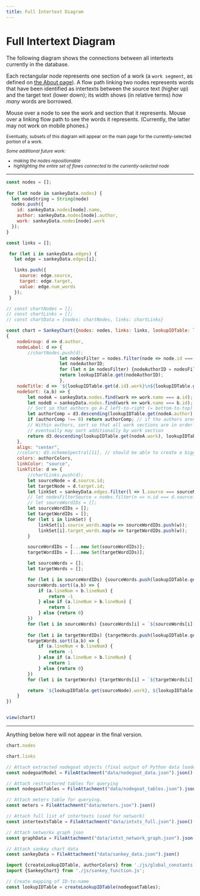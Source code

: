 ```yaml
---
title: Full Intertext Diagram
---
```


# Full Intertext Diagram

The following diagram shows the connections between all intertexts currently in the database.

Each rectangular node represents one section of a work (a `work segment`, as defined on <a href="./about#database-design">the About page</a>). A flow path linking two nodes represents words that have been identified as intertexts between the source text (higher up) and the target text (lower down); its width shows (in relative terms) *how many* words are borrowed.

Mouse over a node to see the work and section that it represents. Mouse over a linking flow path to see the words it represents. (Currently, the latter may not work on mobile phones.)

<div style="font-size:smaller;">

Eventually, subsets of this diagram will appear on the main page for the currently-selected portion of a work.

*Some additional future work:*
- *making the nodes repositionable*
- *highlighting the entire set of flows connected to the currently-selected node*

</div>
<hr>

```js
const nodes = [];
  
for (let node in sankeyData.nodes) {
  let nodeString = String(node)
  nodes.push({
    id: sankeyData.nodes[node].name,
    author: sankeyData.nodes[node].author,
    work: sankeyData.nodes[node].work
  });
}
```

```js
const links = [];

 for (let i in sankeyData.edges) {
   let edge = sankeyData.edges[i];

   links.push({
     source: edge.source,
     target: edge.target,
     value: edge.num_words
   });
 }
```

```js
// const chartNodes = [];
// const chartLinks = [];
// const chartData = {nodes: chartNodes, links: chartLinks}

const chart = SankeyChart({nodes: nodes, links: links, lookupIDTable: lookupIDTable},
{
    nodeGroup: d => d.author,
    nodeLabel: d => {
        //chartNodes.push(d);
                    let nodesFilter = nodes.filter(node => node.id === d.id);
                    let nodeAuthorID;
                    for (let n in nodesFilter) {nodeAuthorID = nodesFilter[n].author}
                    return lookupIDTable.get(nodeAuthorID);
                    },
    nodeTitle: d => `${lookupIDTable.get(d.id).work}\n${lookupIDTable.get(d.id).section}`,
    nodeSort: (a,b) => {
        let nodeA = sankeyData.nodes.find(work => work.name === a.id);
        let nodeB = sankeyData.nodes.find(work => work.name === b.id);
        // Sort so that authors go A-Z left-to-right (= bottom-to-top)
        let authorComp = d3.descending(lookupIDTable.get(nodeA.author), lookupIDTable.get(nodeB.author));
        if (authorComp !== 0) return authorComp; // if the authors aren't the same, don't go any further in sorting
        // Within authors, sort so that all work sections are in order by work
        // eventually may sort additionally by work section
        return d3.descending(lookupIDTable.get(nodeA.work), lookupIDTable.get(nodeB.work));
    },
    align: "center",
    //colors: d3.schemeSpectral[11], // should be able to create a bigger range by bringing colorcet colors in via Python
    colors: authorColors,
    linkColor: "source",
    linkTitle: d => {
        //chartLinks.push(d);
        let sourceNode = d.source.id;
        let targetNode = d.target.id;
        let linkSet = sankeyData.edges.filter(l => l.source === sourceNode && l.target === targetNode);
        // let nodesFilterSource = nodes.filter(n => n.id === d.source.id);
        // let sourceWordIDs = [];
        let sourceWordIDs = [];
        let targetWordIDs = [];
        for (let i in linkSet) {
            linkSet[i].source_words.map(w => sourceWordIDs.push(w));
            linkSet[i].target_words.map(w => targetWordIDs.push(w));
        }

        sourceWordIDs = [...new Set(sourceWordIDs)];
        targetWordIDs = [...new Set(targetWordIDs)];

        let sourceWords = [];
        let targetWords = [];

        for (let i in sourceWordIDs) {sourceWords.push(lookupIDTable.get(sourceWordIDs[i]));}
        sourceWords.sort((a,b) => {
            if (a.lineNum < b.lineNum) {
                return -1
            } else if (a.lineNum > b.lineNum) {
                return 1
            } else {return 0}
        })
        for (let i in sourceWords) {sourceWords[i] = `${sourceWords[i].word} (line ${sourceWords[i].lineNum})`}
        
        for (let i in targetWordIDs) {targetWords.push(lookupIDTable.get(targetWordIDs[i]));}
        targetWords.sort((a,b) => {
            if (a.lineNum < b.lineNum) {
                return -1
            } else if (a.lineNum > b.lineNum) {
                return 1
            } else {return 0}
        })
        for (let i in targetWords) {targetWords[i] = `${targetWords[i].word} (line ${targetWords[i].lineNum})`}

        return `${lookupIDTable.get(sourceNode).work}, ${lookupIDTable.get(sourceNode).section}: ${sourceWords.join(', ')}\n${lookupIDTable.get(targetNode).work}, ${lookupIDTable.get(targetNode).section}: ${targetWords.join(', ')}`;
    }
})


view(chart)
```

<hr>

Anything below here will not appear in the final version.

```js
chart.nodes
```
```js
chart.links
```

<!-- LOAD DATA, ETC. BELOW THIS LINE -->

<!-- Load data -->

```js
// Attach extracted nodegoat objects (final output of Python data loader)
const nodegoatModel = FileAttachment("data/nodegoat_data.json").json()
```
```js
// Attach restructured tables for querying
const nodegoatTables = FileAttachment("data/nodegoat_tables.json").json()
```
```js
// Attach meters table for querying.
const meters = FileAttachment("data/meters.json").json()
```
```js
// Attach full list of intertexts (used for network)
const intertextsTable = FileAttachment("data/intxts_full.json").json()
```
```js
// Attach networkx graph json
const graphData = FileAttachment("data/intxt_network_graph.json").json()
```
```js
// Attach sankey chart data
const sankeyData = FileAttachment("data/sankey_data.json").json()
```
<!-- End load data -->


<!-- Import modules and constants -->

```js
import {createLookupIDTable, authorColors} from './js/global_constants.js';
import {SankeyChart} from './js/sankey_function.js';
```

```js
// Create mapping of ID-to-name
const lookupIDTable = createLookupIDTable(nodegoatTables);
```

<!-- End import modules and constants -->
